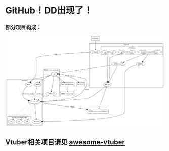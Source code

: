 # GitHub！DD出现了！

### 部分项目构成：

![dependency](dependency.svg)

## Vtuber相关项目请见 [awesome-vtuber](https://github.com/bilibili-dd-center/awesome-vtuber)

